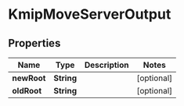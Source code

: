 

# KmipMoveServerOutput

## Properties

Name | Type | Description | Notes
------------ | ------------- | ------------- | -------------
**newRoot** | **String** |  |  [optional]
**oldRoot** | **String** |  |  [optional]



